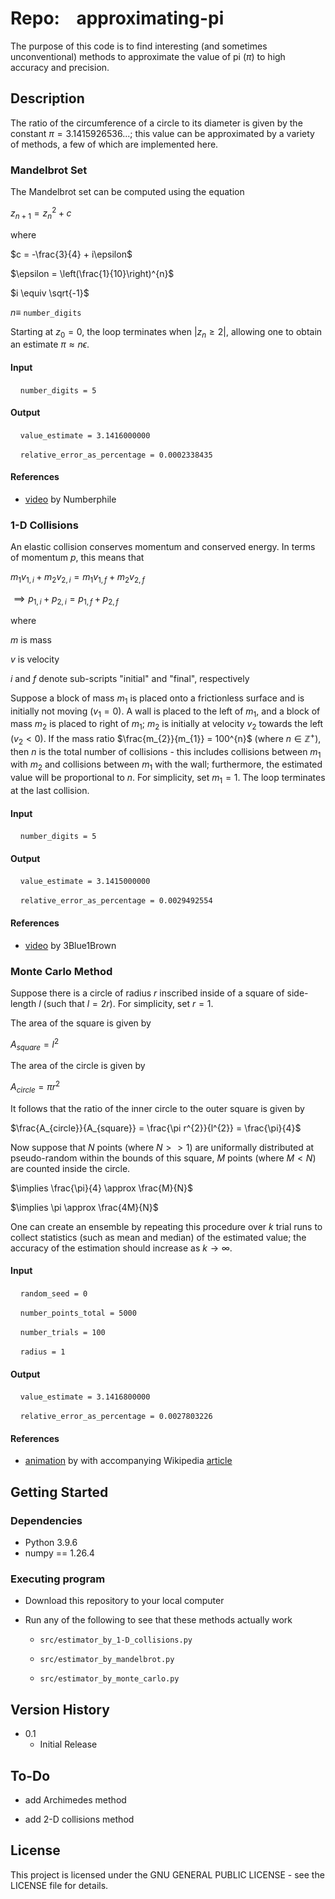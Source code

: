 # Repo:    approximating-pi

The purpose of this code is to find interesting (and sometimes unconventional) methods to approximate the value of pi ($\pi$) to high accuracy and precision.

## Description

The ratio of the circumference of a circle to its diameter is given by the constant $\pi=3.1415926536...$; this value can be approximated by a variety of methods, a few of which are implemented here.

### Mandelbrot Set

The Mandelbrot set can be computed using the equation

$z_{n+1} = z_{n}^2 + c$

where

$c = -\frac{3}{4} + i\epsilon$

$\epsilon = \left(\frac{1}{10}\right)^{n}$ 

$i \equiv \sqrt{-1}$

$n \equiv$ `number_digits`  

Starting at $z_{0}=0$, the loop terminates when $|z_{n} \geq 2|$, allowing one to obtain an estimate $\pi \approx n \epsilon$.  

#### Input

    `number_digits = 5`

#### Output

    `value_estimate = 3.1416000000`

    `relative_error_as_percentage = 0.0002338435`

#### References

* [video](https://www.youtube.com/watch?v=d0vY0CKYhPY) by Numberphile

### 1-D Collisions

An elastic collision conserves momentum and conserved energy. In terms of momentum $p$, this means that

$m_{1}v_{1, i} + m_{2}v_{2, i} = m_{1}v_{1, f} + m_{2}v_{2, f}$

$\implies p_{1, i} + p_{2, i} = p_{1, f} + p_{2, f}$

where

$m$ is mass

$v$ is velocity

$i$ and $f$ denote sub-scripts "initial" and "final", respectively

Suppose a block of mass $m_{1}$ is placed onto a frictionless surface and is initially not moving ($v_{1} = 0$). A wall is placed to the left of $m_{1}$, and a block of mass $m_{2}$ is placed to right of $m_{1}$; $m_{2}$ is initially at velocity $v_{2}$ towards the left ($v_{2} < 0$).  If the mass ratio $\frac{m_{2}}{m_{1}} = 100^{n}$ (where $n \in \mathbb{Z}^{+}$), then $n$ is the total number of collisions - this includes collisions between $m_{1}$ with $m_{2}$ and collisions between $m_{1}$ with the wall; furthermore, the estimated value will be proportional to $n$. For simplicity, set $m_{1} = 1$. The loop terminates at the last collision.

#### Input

    `number_digits = 5`

#### Output

    `value_estimate = 3.1415000000`

    `relative_error_as_percentage = 0.0029492554`

#### References

* [video](https://www.youtube.com/watch?v=HEfHFsfGXjs) by 3Blue1Brown

### Monte Carlo Method

Suppose there is a circle of radius $r$ inscribed inside of a square of side-length $l$ (such that $l = 2r$). For simplicity, set $r=1$. 

The area of the square is given by

$A_{square} = l^{2}$

The area of the circle is given by

$A_{circle} = \pi r^{2}$

It follows that the ratio of the inner circle to the outer square is given by

$\frac{A_{circle}}{A_{square}} = \frac{\pi r^{2}}{l^{2}} = \frac{\pi}{4}$

Now suppose that $N$ points (where $N >> 1$) are uniformally distributed at pseudo-random within the bounds of this square, $M$ points (where $M < N$) are counted inside the circle.

$\implies \frac{\pi}{4} \approx \frac{M}{N}$

$\implies \pi \approx \frac{4M}{N}$

One can create an ensemble by repeating this procedure over $k$ trial runs to collect statistics (such as mean and median) of the estimated value; the accuracy of the estimation should increase as $k \rightarrow \infty$.

#### Input

    `random_seed = 0`

    `number_points_total = 5000`

    `number_trials = 100`

    `radius = 1`

#### Output

    `value_estimate = 3.1416800000`

    `relative_error_as_percentage = 0.0027803226`

#### References

* [animation](https://commons.wikimedia.org/wiki/File:Pi_monte_carlo_all.gif) by with accompanying Wikipedia [article](https://en.wikipedia.org/wiki/Monte_Carlo_method)

## Getting Started

### Dependencies

* Python 3.9.6
* numpy == 1.26.4

### Executing program

* Download this repository to your local computer

* Run any of the following to see that these methods actually work
  
  * `src/estimator_by_1-D_collisions.py`
  
  * `src/estimator_by_mandelbrot.py`
  
  * `src/estimator_by_monte_carlo.py`

## Version History

* 0.1
  * Initial Release

## To-Do

* add Archimedes method

* add 2-D collisions method

## License

This project is licensed under the GNU GENERAL PUBLIC LICENSE - see the LICENSE file for details.
